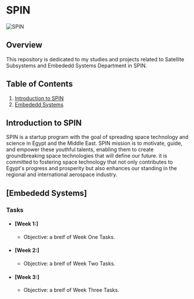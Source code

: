 # SPIN

![SPIN](https://github.com/moezzelrgal/Electromagnetic-Waves/assets/101054811/3af3fec3-5aa2-474b-9332-460aad2606f2)


## Overview

This repository is dedicated to my studies and projects related to Satellite Subsystems and Embededd Systems Department in SPIN. 

## Table of Contents

1. [Introduction to SPIN](#Introduction-to-SPIN)
2. [Embededd Systems](#Embededd-Systems)


   

## Introduction to SPIN

SPIN is a startup program with the goal of spreading space technology and science in Egypt and the Middle East. SPIN mission is to motivate, guide, and empower these youthful talents, enabling them to create groundbreaking space technologies that will define our future. it is committed to fostering space technology that not only contributes to Egypt's progress and prosperity but also enhances our standing in the regional and international aerospace industry.

## [Embededd Systems] 

### Tasks

- #### [Week 1:]

   - Objective: a breif of Week One Tasks.

- #### [Week 2:]

   - Objective: a breif of Week Two Tasks.
    
 - #### [Week 3:]

   - Objective: a breif of Week Three Tasks.

